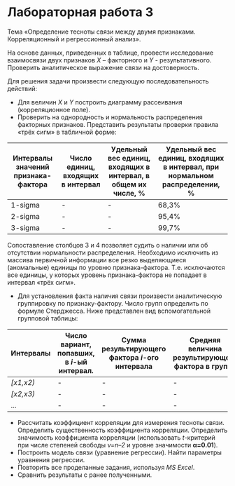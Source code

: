 # Лабораторная работа 3

Тема «Определение тесноты связи между двумя признаками. Корреляционный и
регрессионный анализ».

На основе данных, приведенных в таблице, провести исследование взаимосвязи двух
признаков _X_ – факторного и _Y_ - результативного. Проверить аналитическое
выражение связи на достоверность.

Для решения задачи произвести следующую последовательность действий:

- Для величин _Х_ и _Y_ построить диаграмму рассеивания (корреляционное поле).
- Проверить на однородность и нормальность распределения факторных признаков.
  Представить результаты проверки правила «трёх сигм» в табличной форме:

| Интервалы значений признака-фактора | Число единиц, входящих в интервал | Удельный вес единиц, входящих в интервал, в общем их числе, % | Удельный вес единиц, входящих в интервал, при нормальном распределении, % |
| ----------------------------------- | --------------------------------- | ------------------------------------------------------------- | ------------------------------------------------------------------------- |
| 1-sigma                             | -                                 | -                                                             | 68,3%                                                                     |
| 2-sigma                             | -                                 | -                                                             | 95,4%                                                                     |
| 3-sigma                             | -                                 | -                                                             | 99,7%                                                                     |

Сопоставление столбцов 3 и 4 позволяет судить о наличии или об отсутствии
нормальности распределения. Необходимо исключить из массива первичной информации
все резко выделяющиеся (аномальные) единицы по уровню признака-фактора. Т.е.
исключаются все единицы, у которых уровень признака-фактора не попадает в
интервал «трёх сигм».

- Для установления факта наличия связи произвести аналитическую группировку по
  признаку-фактору. Число групп определить по формуле Стерджесса. Ниже
  представлен вид вспомогательной групповой таблицы:

| Интервалы | Число вариант, попавших, в _i_-ый интервал. | Сумма результирующего фактора _i_-ого интервала | Средняя величина результирующего фактора в группе |
| --------- | ------------------------------------------- | ----------------------------------------------- | ------------------------------------------------- |
| _[x1,x2)_ | -                                           | -                                               | -                                                 |
| _[x2,x3)_ | -                                           | -                                               | -                                                 |
| ...       | -                                           | -                                               | -                                                 |

- Рассчитать коэффициент корреляции для измерения тесноты связи. Определить
  существенность коэффициента корреляции. Определить значимость коэффициента
  корреляции (использовать _t_-критерий при числе степеней свободы _ν=n–2_ и
  уровне значимости **α=0.01**).
- Построить модель связи (уравнение регрессии). Найти параметры уравнения
  регрессии.
- Повторить все проделанные задания, используя _MS Excel_.
- Сравнить результаты с ранее полученными.
